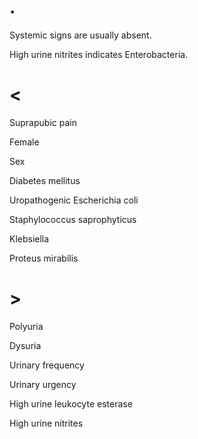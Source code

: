 # .

Systemic signs are usually absent.

High urine nitrites indicates Enterobacteria.

# <

Suprapubic pain

Female

Sex

Diabetes mellitus

Uropathogenic Escherichia coli

Staphylococcus saprophyticus

Klebsiella

Proteus mirabilis

# >

Polyuria

Dysuria

Urinary frequency

Urinary urgency

High urine leukocyte esterase

High urine nitrites
